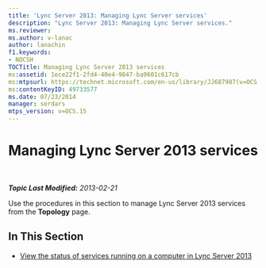 ```yaml
---
title: 'Lync Server 2013: Managing Lync Server services'
description: "Lync Server 2013: Managing Lync Server services."
ms.reviewer: 
ms.author: v-lanac
author: lanachin
f1.keywords:
- NOCSH
TOCTitle: Managing Lync Server 2013 services
ms:assetid: 1ece22f1-2fd4-40e4-9847-ba9601c617cb
ms:mtpsurl: https://technet.microsoft.com/en-us/library/JJ687987(v=OCS.15)
ms:contentKeyID: 49733577
ms.date: 07/23/2014
manager: serdars
mtps_version: v=OCS.15
---
```


# Managing Lync Server 2013 services

<div data-xmlns="http://www.w3.org/1999/xhtml">

<div class="topic" data-xmlns="http://www.w3.org/1999/xhtml" data-msxsl="urn:schemas-microsoft-com:xslt" data-cs="https://msdn.microsoft.com/">

<div data-asp="https://msdn2.microsoft.com/asp">



</div>

<div id="mainSection">

<div id="mainBody">

<span> </span>

_**Topic Last Modified:** 2013-02-21_

Use the procedures in this section to manage Lync Server 2013 services from the **Topology** page.

<div>

## In This Section

  - [View the status of services running on a computer in Lync Server 2013](lync-server-2013-view-the-status-of-services-running-on-a-computer.md)

</div>

</div>

<span> </span>

</div>

</div>

</div>

